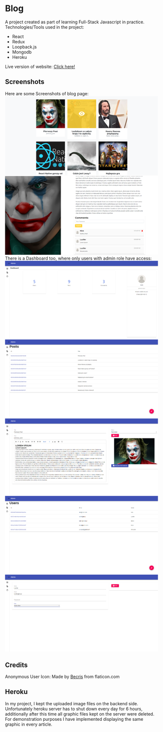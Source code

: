 # Blog

A project created as part of learning Full-Stack Javascript in practice. <br/>
Technologies/Tools used in the project:
- React
- Redux
- Loopback.js
- Mongodb
- Heroku

Live version of website: [Click here!](https://lucifer-blog.herokuapp.com)
## Screenshots

Here are some Screenshots of blog page:
![Blog Page](./github/img/blog.png)
![Blog Post](./github/img/blog-post.png)
There is a Dashboard too, where only users with admin role have access:
![Dashboard](./github/img/dashboard.png)
![Posts](./github/img/posts.png)
![Post Edit](./github/img/post-edit.png)
![Users](./github/img/users.png)
![User Edit](./github/img/user-edit.png)

## Credits

Anonymous User Icon: Made by [Becris](https://creativemarket.com/Becris) from flaticon.com

## Heroku

In my project, I kept the uploaded image files on the backend side. Unfortunately heroku server has to shut down every day for 6 hours, additionally after this time all graphic files kept on the server were deleted. For demonstration purposes I have implemented displaying the same graphic in every article.